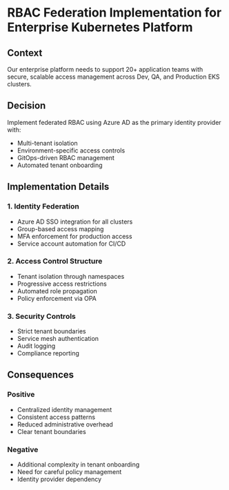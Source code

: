 # RBAC Federation Implementation for Enterprise Kubernetes Platform

## Context

Our enterprise platform needs to support 20+ application teams with secure, scalable access management across Dev, QA, and Production EKS clusters.

## Decision

Implement federated RBAC using Azure AD as the primary identity provider with:

- Multi-tenant isolation
- Environment-specific access controls
- GitOps-driven RBAC management
- Automated tenant onboarding

## Implementation Details

### 1. Identity Federation

- Azure AD SSO integration for all clusters
- Group-based access mapping
- MFA enforcement for production access
- Service account automation for CI/CD

### 2. Access Control Structure

- Tenant isolation through namespaces
- Progressive access restrictions
- Automated role propagation
- Policy enforcement via OPA

### 3. Security Controls

- Strict tenant boundaries
- Service mesh authentication
- Audit logging
- Compliance reporting

## Consequences

### Positive

- Centralized identity management
- Consistent access patterns
- Reduced administrative overhead
- Clear tenant boundaries

### Negative

- Additional complexity in tenant onboarding
- Need for careful policy management
- Identity provider dependency

